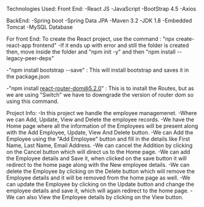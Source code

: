 Technologies Used:
Front End:
-React JS
-JavaScript
-BootStrap 4.5
-Axios

BackEnd:
-Spring boot
-Spring Data JPA
-Maven 3.2
-JDK 1.8
-Embedded Tomcat
-MySQL Database


For front End:
To create the React project, use the command : "npx create-react-app frontend"
-If it ends up with error and still the folder is created then, move inside the folder and "npm init -y" and then "npm install --legacy-peer-deps"

-"npm install bootstrap --save" : This will install bootstrap and saves it in the package.json

-"npm install react-router-dom@5.2.0" : This is to install the Routes, but as we are using "Switch" we have to downgrade the version of router dom so using this command.

Project Info:
-In this project we handle the employee managemenet.
-Where we can Add, Update, View and Delete the employee records.
-We have the Home page where all the information of the Employees will be present along with the Add Employee, Update, View And Delete button.
-We can Add the Employee using the "Add Employee" button and fill in the details like First Name, Last Name, Email Address.
-We can cancel the Addition by clicking on the Cancel button which will direct us to the Home page.
-We can add the Employee details and Save it, when clicked on the save button it will redirect to the home page along with the New employee details.
-We can delete the Employee by clicking on the Delete button which will remove the Employee details and it will be removed from the home page as well.
-We can update the Employee by clicking on the Update button and change the employee details and save it, which will again redirect to the home page.
-We can also View the Employee details by clicking on the View button.
